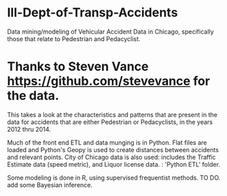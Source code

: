 # Ill-Dept-of-Transp-Accidents
Data mining/modeling of Vehicular Accident Data in Chicago, specifically those that relate to Pedestrian and Pedacyclist.

# Thanks to Steven Vance https://github.com/stevevance for the data.

This takes a look at the characteristics and patterns that are present in the data for accidents that are either Pedestrian or Pedacyclists,
in the years 2012 thru 2014.

Much of the front end ETL and data munging is in Python. Flat files are loaded and Python's Geopy is used to create distances between accidents 
and relevant points. City of Chicago data is also used: includes the Traffic Estimate data (speed metric), and Liquor license data. : 'Python ETL' folder.

Some modeling is done in R, using supervised frequentist methods. TO DO. add some Bayesian inference.
